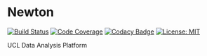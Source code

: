 # Newton

[![Build Status](https://travis-ci.com/blairisme/newton.svg?branch=master)](https://travis-ci.com/blairisme/newton)
[![Code Coverage](https://codecov.io/gh/blairisme/newton/branch/master/graph/badge.svg)](https://codecov.io/gh/blairisme/newton)
[![Codacy Badge](https://api.codacy.com/project/badge/Grade/6d4ca6c355fc4a82aa773e7b5cf96585)](https://www.codacy.com/app/blairisme/newton?utm_source=github.com&amp;utm_medium=referral&amp;utm_content=blairisme/newton&amp;utm_campaign=Badge_Grade)
[![License: MIT](https://img.shields.io/badge/License-MIT-brightgreen.svg)](https://opensource.org/licenses/MIT)

UCL Data Analysis Platform
